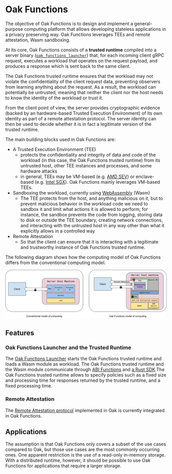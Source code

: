 # Oak Functions

The objective of Oak Functions is to design and implement a general-purpose
computing platform that allows developing stateless applications in a privacy
preserving way. Oak Functions leverages TEEs and remote attestation, Wasm
sandboxing.

At its core, Oak Functions consists of a **trusted runtime** compiled into a
server binary ([`oak_functions_launcher`](/oak_functions_launcher/)) that, for
each incoming client gRPC request, executes a workload that operates on the
request payload, and produces a response which is sent back to the same client.

The Oak Functions trusted runtime ensures that the workload may not violate the
confidentiality of the client request data, preventing observers from learning
anything about the request. As a result, the workload can potentially be
untrusted, meaning that neither the client nor the host needs to know the
identity of the workload or trust it.

From the client point of view, the server provides cryptographic evidence
(backed by an hardware-based Trusted Execution Environment) of its own identity
as part of a remote attestation protocol. The server identity can then be used
to decide whether it is in fact a legitimate version of the trusted runtime.

The main building blocks used in Oak Functions are:

- A Trusted Execution Environment (TEE)
  - protects the confidentiality and integrity of data and code of the workload
    (in this case, the Oak Functions trusted runtime) from its untrusted host,
    other TEE instances and processes, and some hardware attacks
  - in general, TEEs may be VM-based (e.g.
    [AMD SEV](https://developer.amd.com/sev/)) or enclave-based (e.g.
    [Intel SGX](https://www.intel.com/content/www/us/en/developer/tools/software-guard-extensions/overview.html)).
    Oak Functions mainly leverages VM-based TEEs.
- Sandboxing the workload, currently using
  [WebAssembly](https://webassembly.org/) (Wasm)
  - The TEE protects from the host, and anything malicious on it, but to prevent
    malicious behavior in the workload code we need to sandbox it and limit what
    actions it is allowed to perform; for instance, the sandbox prevents the
    code from logging, storing data to disk or outside the TEE boundary,
    creating network connections, and interacting with the untrusted host in any
    way other than what it explicitly allows in a controlled way
- Remote Attestation
  - So that the client can ensure that it is interacting with a legitimate and
    trustworthy instance of Oak Functions trusted runtime.

The following diagram shows how the computing model of Oak Functions differs
from the conventional computing model.

<!-- From: -->
<!-- https://docs.google.com/drawings/d/1ZPeJ93IkyOOJVI8CFSbEeEKn6wVozB-d6E1SekK2QyQ/edit -->
<img src="../docs/images/ComputingModel.png" width="1000">

## Features

### Oak Functions Launcher and the Trusted Runtime

The [Oak Functions Launcher](/oak_functions_launcher/) starts the Oak Functions
trusted runtime and loads a Wasm module as workload. The Oak Functions trusted
runtime and the Wasm module communicate through
[ABI Functions](/oak_functions_abi/) and [a Rust SDK](/oak_functions_sdk/).The
Oak Functions trusted runtime allows to specify policies such as a fixed size
and processing time for responses returned by the trusted runtime, and a fixed
processing time.

### Remote Attestation

The [Remote Attestation protocol](/docs/remote-attestation.md) implemented in
Oak is currently integrated in Oak Functions.

## Applications

The assumption is that Oak Functions only covers a subset of the use cases
compared to Oak, but those use cases are the most commonly occurring ones. One
apparent restriction is the use of a read-only in-memory storage. With a
distributed runtime, however, it should be possible to use Oak Functions for
applications that require a larger storage.
